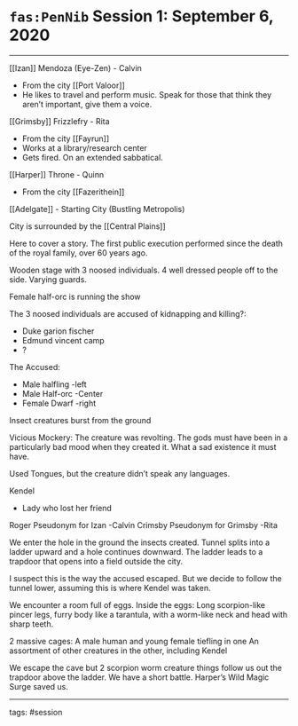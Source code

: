 # `fas:PenNib` Session 1: September 6, 2020
---

[[Izan]] Mendoza (Eye-Zen) - Calvin
- From the city [[Port Valoor]]
- He likes to travel and perform music. Speak for those that think they aren’t important, give them a voice.

[[Grimsby]] Frizzlefry \- Rita
- From the city [[Fayrun]]
- Works at a library/research center
- Gets fired. On an extended sabbatical.

[[Harper]] Throne - Quinn
- From the city [[Fazerithein]]

[[Adelgate]] - Starting City (Bustling Metropolis)

City is surrounded by the [[Central Plains]]

Here to cover a story. The first public execution performed since the death of the royal family, over 60 years ago.

Wooden stage with 3 noosed individuals. 4 well dressed people off to the side. Varying guards.

Female half-orc is running the show

The 3 noosed individuals are accused of kidnapping and killing?:
- Duke garion fischer
- Edmund vincent camp
- ?

The Accused:
- Male halfling -left
- Male Half-orc -Center
- Female Dwarf -right

Insect creatures burst from the ground

Vicious Mockery:
The creature was revolting. The gods must have been in a particularly bad mood when they created it. What a sad existence it must have.

Used Tongues, but the creature didn’t speak any languages.

 
Kendel 
- Lady who lost her friend

Roger Pseudonym for Izan -Calvin
Crimsby Pseudonym for Grimsby -Rita

We enter the hole in the ground the insects created.
Tunnel splits into a ladder upward and a hole continues downward.
The ladder leads to a trapdoor that opens into a field outside the city.

I suspect this is the way the accused escaped. But we decide to follow the tunnel lower, assuming this is where Kendel was taken.

We encounter a room full of eggs. Inside the eggs:
Long scorpion-like pincer legs, furry body like a tarantula, with a worm-like neck and head with sharp teeth.

2 massive cages:
A male human and young female tiefling in one
An assortment of other creatures in the other, including Kendel

We escape the cave but 2 scorpion worm creature things follow us out the trapdoor above the ladder. We have a short battle. Harper’s Wild Magic Surge saved us.

---

tags: #session
